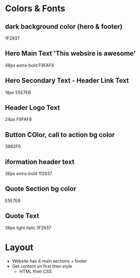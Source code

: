 # Colors & Fonts

## dark background color (hero & footer)
1F2937

## Hero Main Text 'This websire is awesome'
48px
extra-bold
F9FAF8

## Hero Secondary Text - Header Link Text
18px
E5E7EB

## Header Logo Text
24px
F9FAF8

## Button COlor, call to action bg color
3882F6

## iformation header text
36px
extra-bold
1f2937

## Quote Section bg color
E5E7EB

## Quote Text
36px
light italic
1F2937

# Layout
- Website has 4 main sections + footer
- Get content on first then style
    - HTML then CSS
    